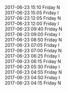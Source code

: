 2017-06-23 15:10 Friday  N  
2017-06-23 15:05 Friday  I  
2017-06-23 12:05 Friday  N  
2017-06-23 12:00 Friday  I  
2017-06-23 09:40 Friday  N  
2017-06-23 09:00 Friday  I  
2017-06-23 08:50 Friday  N  
2017-06-23 07:05 Friday  I  
2017-06-23 07:00 Friday  N  
2017-06-23 06:25 Friday  I  
2017-06-23 06:15 Friday  N  
2017-06-23 05:30 Friday  I  
2017-06-23 04:55 Friday  N  
2017-06-23 04:50 Friday  I  
2017-06-23 04:15 Friday  N  
